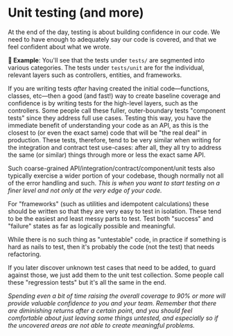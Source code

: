 # Unit testing (and more)

At the end of the day, testing is about building confidence in our code. We need to have enough to adequately say our code is covered, and that we feel confident about what we wrote.

**🎯 Example**: You'll see that the tests under `tests/` are segmented into various categories. The tests under `tests/unit` are for the individual, relevant layers such as controllers, entities, and frameworks.

If you are writing tests _after_ having created the initial code—functions, classes, etc—then a good (and fast!) way to create baseline coverage and confidence is by writing tests for the high-level layers, such as the controllers. Some people call these fuller, outer-boundary tests "component tests" since they address full use cases. Testing this way, you have the immediate benefit of understanding your code as an API, as this is the closest to (or even the exact same) code that will be "the real deal" in production. These tests, therefore, tend to be very similar when writing for the integration and contract test use-cases: after all, they all try to address the same (or similar) things through more or less the exact same API.

Such coarse-grained API/integration/contract/component/unit tests also typically exercise a wider portion of your codebase, though normally not all of the error handling and such. _This is when you want to start testing on a finer level and not only at the very edge of your code._

For "frameworks" (such as utilities and idempotent calculations) these should be written so that they are very easy to test in isolation. These tend to be the easiest and least messy parts to test. Test both "success" and "failure" states as far as logically possible and meaningful.

While there is no such thing as "untestable" code, in practice if something is hard as nails to test, then it's probably the code (not the test) that needs refactoring.

If you later discover unknown test cases that need to be added, to guard against those, we just add them to the unit test collection. Some people call these "regression tests" but it's all the same in the end.

_Spending even a bit of time raising the overall coverage to 90% or more will provide valuable confidence to you and your team. Remember that there are diminishing returns after a certain point, and you should feel comfortable about just leaving some things untested, and especially so if the uncovered areas are not able to create meaningful problems._
